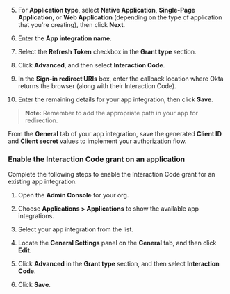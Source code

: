 5. For **Application type**, select **Native Application**, **Single-Page Application**, or **Web Application** (depending on the type of application that you're creating), then click **Next**.
1. Enter the **App integration name**.
1. Select the **Refresh Token** checkbox in the **Grant type** section.
1. Click **Advanced**, and then select **Interaction Code**.

   <VerifyICGrantType />

1. In the **Sign-in redirect URIs** box, enter the callback location where Okta returns the browser (along with their Interaction Code).
1. Enter the remaining details for your app integration, then click **Save**.

> **Note:**  Remember to add the appropriate path in your app for redirection.

From the **General** tab of your app integration, save the generated **Client ID** and **Client secret** values to implement your authorization flow.

### Enable the Interaction Code grant on an application

Complete the following steps to enable the Interaction Code grant for an existing app integration.

1. Open the **Admin Console** for your org.
1. Choose **Applications > Applications** to show the available app integrations.
1. Select your app integration from the list.
1. Locate the **General Settings** panel on the **General** tab, and then click **Edit**.
1. Click **Advanced** in the **Grant type** section, and then select **Interaction Code**.

   <VerifyICGrantType />

1. Click **Save**.
